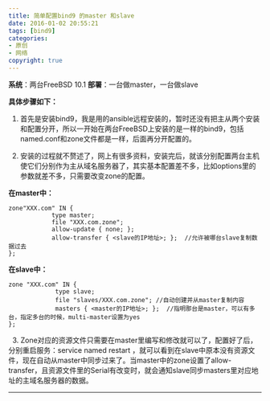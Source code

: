 ```yaml
---
title: 简单配置bind9 的master 和slave
date: 2016-01-02 20:55:21
tags: [bind9]
categories:
- 原创
- 网络
copyright: true
---
```

**系统**：两台FreeBSD 10.1
**部署**：一台做master，一台做slave

**具体步骤如下：**
1. 首先是安装bind9，我是用的ansible远程安装的，暂时还没有把主从两个安装和配置分开，所以一开始在两台FreeBSD上安装的是一样的bind9，包括named.conf和zone文件都是一样，后面再分开配置的。

2. 安装的过程就不赘述了，网上有很多资料，安装完后，就该分别配置两台主机使它们分别作为主从域名服务器了，其实基本配置差不多，比如options里的参数就差不多，只需要改变zone的配置。  

**在master中：**
```
zone"XXX.com" IN {
            type master;
            file "XXX.com.zone";
            allow-update { none; };
            allow-transfer { <slave的IP地址>; };  //允许被哪台slave复制数据过去
};
```
  **在slave中：**
  ```
  zone "XXX.com" IN {
             type slave;
             file "slaves/XXX.com.zone"; //自动创建并从master复制内容
             masters { <master的IP地址>; };  //指明那台是master，可以有多台，指定多台的时候，multi-master设置为yes
  };
  ```
 
3. Zone对应的资源文件只需要在master里编写和修改就可以了，配置好了后，分别重启服务：service named restart ，就可以看到在slave中原本没有资源文件，现在自动从master中同步过来了。当master中的zone设置了allow-transfer，且资源文件里的Serial有改变时，就会通知slave同步masters里对应地址的主域名服务器的数据。

----